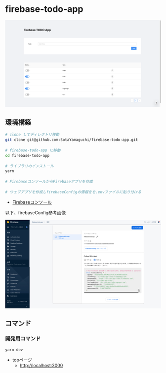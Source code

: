 # firebase-todo-app

![firebase-todo-app](public/screenShot_1.png "firebase-todo-app")

## 環境構築

```sh
# clone してディレクトリ移動
git clone git@github.com:SotaYamaguchi/firebase-todo-app.git

# firebase-todo-app に移動
cd firebase-todo-app

# ライブラリのインストール
yarn

# FirebaseコンソールからFirebaseアプリを作成

# ウェブアプリを作成しfirebaseConfigの情報をを.envファイルに貼り付ける
```

- [Firebaseコンソール](https://console.firebase.google.com/)

以下、firebaseConfig参考画像

![firebaseConfig](public/screenShot_2.jpg "firebaseConfig")

## コマンド

### 開発用コマンド

```sh
yarn dev
```

- topページ
  - <http://localhost:3000>
